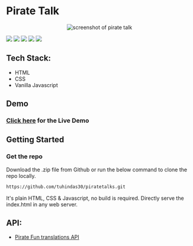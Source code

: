 # Pirate Talk

<div align="center">
    <img src="https://i.imgur.com/9G3DZ1k.png" alt="screenshot of pirate talk"/>
</div>

![](https://img.shields.io/website?url=https%3A%2Ftalklikepirates.netlify.app)
![](https://img.shields.io/netlify/04c4f1a7-9e82-4ec8-b381-82b861dbdf44)
![](https://img.shields.io/github/languages/count/tuhindas30/piratetalks)
![](https://img.shields.io/github/languages/top/tuhindas30/piratetalks)
![](https://img.shields.io/github/last-commit/tuhindas30/piratetalks)

## Tech Stack:

- HTML
- CSS
- Vanilla Javascript

## Demo

### [Click here](https://talklikepirates.netlify.app/) for the Live Demo

## Getting Started

### Get the repo

Download the .zip file from Github or run the below command to clone the repo locally.

```bash
https://github.com/tuhindas30/piratetalks.git
```

It's plain HTML, CSS & Javascript, no build is required. Directly serve the index.html in any web server.

## API:

- [Pirate Fun translations API](https://funtranslations.com/api/#pirate)

